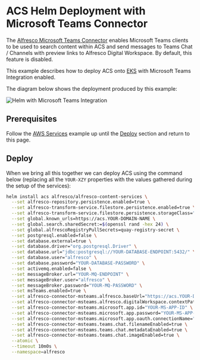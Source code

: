 # ACS Helm Deployment with Microsoft Teams Connector

The [Alfresco Microsoft Teams Connector](https://docs.alfresco.com/) enables
Microsoft Teams clients to be used to search content within ACS and send
messages to Teams Chat / Channels with preview links to Alfresco Digital
Workspace. By default, this feature is disabled.

This example describes how to deploy ACS onto [EKS](https://aws.amazon.com/eks)
with Microsoft Teams Integration enabled.

The diagram below shows the deployment produced by this example:

![Helm with Microsoft Teams Integration](../diagrams/helm-eks-s3-rds-mq-ms-teams-TODO.png)

## Prerequisites

Follow the [AWS Services](with-aws-services.md) example up until the
[Deploy](with-aws-services.md#deploy) section and return to this page.

## Deploy

When we bring all this together we can deploy ACS using the command below (replacing all the `YOUR-XZY` properties with the values gathered during the setup of the services):

```bash
helm install acs alfresco/alfresco-content-services \
  --set alfresco-repository.persistence.enabled=true \
  --set alfresco-transform-service.filestore.persistence.enabled=true \
  --set alfresco-transform-service.filestore.persistence.storageClass="nfs-client" \
  --set global.known_urls=https://acs.YOUR-DOMAIN-NAME \
  --set global.search.sharedSecret:=$(openssl rand -hex 24) \
  --set global.alfrescoRegistryPullSecrets=quay-registry-secret \
  --set postgresql.enabled=false \
  --set database.external=true \
  --set database.driver="org.postgresql.Driver" \
  --set database.url="jdbc:postgresql://YOUR-DATABASE-ENDPOINT:5432/" \
  --set database.user="alfresco" \
  --set database.password="YOUR-DATABASE-PASSWORD" \
  --set activemq.enabled=false \
  --set messageBroker.url="YOUR-MQ-ENDPOINT" \
  --set messageBroker.user="alfresco" \
  --set messageBroker.password="YOUR-MQ-PASSWORD" \
  --set msTeams.enabled=true \
  --set alfresco-connector-msteams.alfresco.baseUrl="https://acs.YOUR-DOMAIN-NAME:443" \
  --set alfresco-connector-msteams.alfresco.digitalWorkspace.contextPath="/workspace/" \
  --set alfresco-connector-msteams.microsoft.app.id="YOUR-MS-APP-ID" \
  --set alfresco-connector-msteams.microsoft.app.password="YOUR-MS-APP-PWD" \
  --set alfresco-connector-msteams.microsoft.app.oauth.connectionName="alfresco" \
  --set alfresco-connector-msteams.teams.chat.filenameEnabled=true \
  --set alfresco-connector-msteams.teams.chat.metadataEnabled=true \
  --set alfresco-connector-msteams.teams.chat.imageEnabled=true \
  --atomic \
  --timeout 10m0s \
  --namespace=alfresco
```
